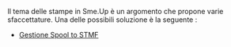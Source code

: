 Il tema delle stampe in Sme.Up è un argomento che propone varie sfaccettature.
Una delle possibili soluzione è la seguente : 
- [Gestione Spool to STMF](Sorgenti/OJ/PGM/P_TSTG87)
